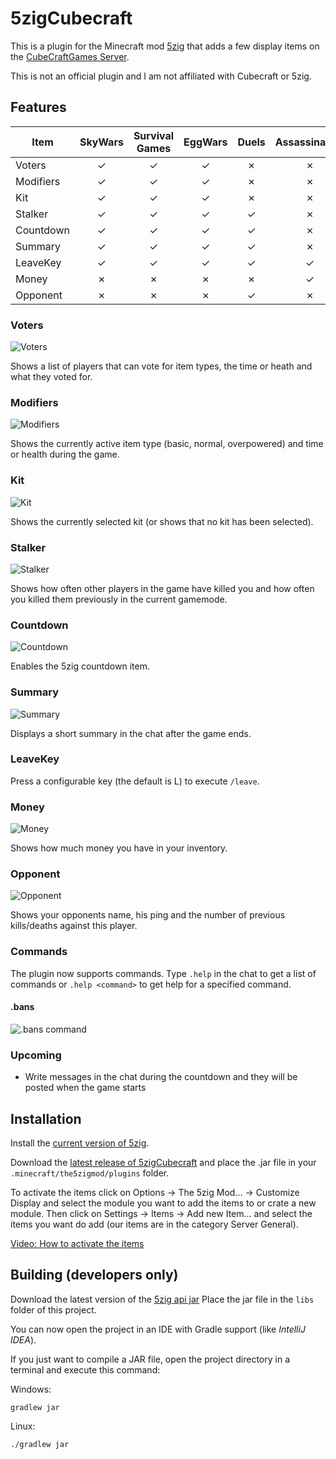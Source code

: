 # 5zigCubecraft

This is a plugin for the Minecraft mod [5zig](http://5zig.net/) that adds a few
display items on the [CubeCraftGames Server](https://www.cubecraft.net/).

This is not an official plugin and I am not affiliated with Cubecraft or 5zig.

## Features

|Item     |SkyWars|Survival Games|EggWars|Duels|Assassination|
|---------|:-----:|:------------:|:-----:|:---:|:-----------:|
|Voters   |✓      |✓             |✓      |✗    |✗            |
|Modifiers|✓      |✓             |✓      |✗    |✗            |
|Kit      |✓      |✓             |✓      |✗    |✗            |
|Stalker  |✓      |✓             |✓      |✓    |✗            |
|Countdown|✓      |✓             |✓      |✓    |✗            |
|Summary  |✓      |✓             |✓      |✓    |✗            |
|LeaveKey |✓      |✓             |✓      |✓    |✓            |
|Money    |✗      |✗             |✗      |✗    |✓            |
|Opponent |✗      |✗             |✗      |✓    |✗            |

### Voters

![Voters](https://i.imgur.com/RQXPqXd.png)

Shows a list of players that can vote for item types, the time or heath and what they voted for.

### Modifiers

![Modifiers](https://i.imgur.com/arRBl5d.png)

Shows the currently active item type (basic, normal, overpowered) and time or health during the game.

### Kit

![Kit](https://i.imgur.com/uTHjKJe.png)

Shows the currently selected kit (or shows that no kit has been selected).

### Stalker

![Stalker](https://i.imgur.com/P5CMX3t.png)

Shows how often other players in the game have killed you and how often you killed them previously in the current gamemode.

### Countdown

![Countdown](https://i.imgur.com/qd2nQev.png)

Enables the 5zig countdown item.

### Summary

![Summary](https://i.imgur.com/AVsSvZV.png)

Displays a short summary in the chat after the game ends.

### LeaveKey

Press a configurable key (the default is L) to execute `/leave`.

### Money

![Money](https://i.imgur.com/EeriJU9.png)

Shows how much money you have in your inventory.

### Opponent

![Opponent](https://i.imgur.com/Ap8RcXF.png)

Shows your opponents name, his ping and the number of previous kills/deaths against this player.

### Commands

The plugin now supports commands. Type `.help` in the chat to get a list of commands or `.help <command>` to get help for a specified command.

#### .bans
![.bans command](http://i.imgur.com/fZjemMw.png)

### Upcoming

* Write messages in the chat during the countdown and they will be posted when the game starts

## Installation

Install the [current version of 5zig](http://5zig.net/downloads).

Download the [latest release of 5zigCubecraft](https://github.com/nullEuro/5zigCubecraft/releases) and place the .jar file in your `.minecraft/the5zigmod/plugins` folder.

To activate the items click on Options -> The 5zig Mod... -> Customize Display and select the module you want to add the items to or crate a new module.
Then click on Settings -> Items -> Add new Item... and select the items you want do add (our items are in the category Server General).

[Video: How to activate the items](https://www.youtube.com/watch?v=72-4OYyKLl8)


## Building (developers only)
Download the latest version of the [5zig api jar](https://github.com/5zig/The-5zig-API/releases)
Place the jar file in the `libs` folder of this project.

You can now open the project in an IDE with Gradle support (like _IntelliJ IDEA_).

If you just want to compile a JAR file, open the project directory in
a terminal and execute this command:

Windows:

    gradlew jar

Linux:

    ./gradlew jar
